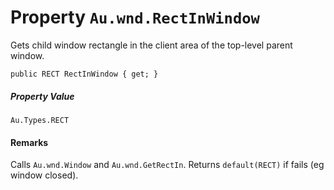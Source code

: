 # Property `Au.wnd.RectInWindow`

Gets child window rectangle in the client area of the top-level parent window.

```
public RECT RectInWindow { get; }
```

##### Property Value

`Au.Types.RECT`

#### Remarks

Calls `Au.wnd.Window` and `Au.wnd.GetRectIn`. Returns `default(RECT)` if fails (eg window closed).